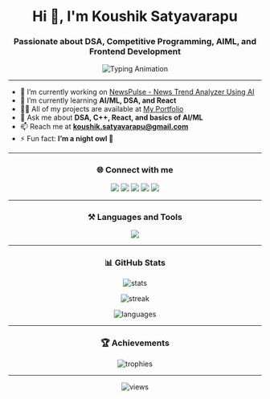 <h1 align="center">Hi 👋, I'm Koushik Satyavarapu</h1>
<h3 align="center">Passionate about DSA, Competitive Programming, AIML, and Frontend Development</h3>

<p align="center">
  <img src="https://readme-typing-svg.herokuapp.com?size=24&color=36BCF7&lines=Passionate+Developer;DSA+%7C+Competitive+Programming;AI%2FML+Learner;Frontend+Enthusiast" alt="Typing Animation" />
</p>

---

- 🔭 I’m currently working on [NewsPulse - News Trend Analyzer Using AI](https://github.com/Koushik-Satyavarapu/NewsPulse.git)  
- 🌱 I’m currently learning **AI/ML, DSA, and React**  
- 👨‍💻 All of my projects are available at [My Portfolio](https://portfolio-seven-lovat-84.vercel.app/)  
- 💬 Ask me about **DSA, C++, React, and basics of AI/ML**  
- 📫 Reach me at **koushik.satyavarapu@gmail.com**  
- ⚡ Fun fact: **I’m a night owl 🌙**  

---

<h3 align="center">🌐 Connect with me</h3>
<p align="center">
<a href="https://linkedin.com/in/koushik satyavarapu" target="blank"><img src="https://img.shields.io/badge/-Koushik%20Satyavarapu-blue?style=flat-square&logo=Linkedin&logoColor=white" /></a>
<a href="https://instagram.com/koushik_2808" target="blank"><img src="https://img.shields.io/badge/-koushik_2808-E4405F?style=flat-square&logo=Instagram&logoColor=white" /></a>
<a href="https://codeforces.com/profile/koushiksatyavarapu" target="blank"><img src="https://img.shields.io/badge/Codeforces-445f9d?style=flat-square&logo=codeforces&logoColor=white" /></a>
<a href="https://leetcode.com/koushiksatyavarapu" target="blank"><img src="https://img.shields.io/badge/LeetCode-FFA116?style=flat-square&logo=leetcode&logoColor=black" /></a>
<a href="https://auth.geeksforgeeks.org/user/koushiksatyavarapu" target="blank"><img src="https://img.shields.io/badge/GeeksforGeeks-0F9D58?style=flat-square&logo=geeksforgeeks&logoColor=white" /></a>
</p>

---

<h3 align="center">⚒️ Languages and Tools</h3>
<p align="center">
  <img src="https://skillicons.dev/icons?i=c,cpp,java,python,html,css,js,react,mongodb,mysql,git" />
</p>

---

<h3 align="center">📊 GitHub Stats</h3>
<p align="center">
  <img src="https://github-readme-stats.vercel.app/api?username=koushik-satyavarapu&show_icons=true&theme=tokyonight" alt="stats" />
</p>

<p align="center">
  <img src="https://github-readme-streak-stats.herokuapp.com/?user=koushik-satyavarapu&theme=tokyonight" alt="streak" />
</p>

<p align="center">
  <img src="https://github-readme-stats.vercel.app/api/top-langs/?username=koushik-satyavarapu&layout=compact&theme=tokyonight" alt="languages" />
</p>

---

<h3 align="center">🏆 Achievements</h3>
<p align="center">
  <img src="https://github-profile-trophy.vercel.app/?username=koushik-satyavarapu&theme=darkhub&margin-w=15&margin-h=15" alt="trophies"/>
</p>

---

<p align="center"> 
  <img src="https://komarev.com/ghpvc/?username=koushik-satyavarapu&label=Profile%20views&color=0e75b6&style=flat" alt="views" /> 
</p>
